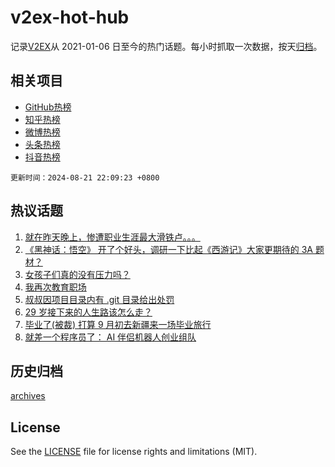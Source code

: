 # v2ex-hot-hub

 记录[V2EX](https://www.v2ex.com/)从 2021-01-06 日至今的热门话题。每小时抓取一次数据，按天[归档](archives)。
 
 ## 相关项目

- [GitHub热榜](https://github.com/lonnyzhang423/github-hot-hub)
- [知乎热榜](https://github.com/lonnyzhang423/zhihu-hot-hub)
- [微博热榜](https://github.com/lonnyzhang423/weibo-hot-hub)
- [头条热榜](https://github.com/lonnyzhang423/toutiao-hot-hub)
- [抖音热榜](https://github.com/lonnyzhang423/douyin-hot-hub)


 `更新时间：2024-08-21 22:09:23 +0800`

## 热议话题

1. [就在昨天晚上，惨遭职业生涯最大滑铁卢。。。](https://www.v2ex.com/t/1066618)
1. [《黑神话：悟空》 开了个好头，调研一下比起《西游记》大家更期待的 3A 题材？](https://www.v2ex.com/t/1066654)
1. [女孩子们真的没有压力吗？](https://www.v2ex.com/t/1066593)
1. [我再次教育职场](https://www.v2ex.com/t/1066767)
1. [叔叔因项目目录内有 .git 目录给出处罚](https://www.v2ex.com/t/1066609)
1. [29 岁接下来的人生路该怎么走？](https://www.v2ex.com/t/1066689)
1. [毕业了(被裁) 打算 9 月初去新疆来一场毕业旅行](https://www.v2ex.com/t/1066687)
1. [就差一个程序员了： AI 伴侣机器人创业组队](https://www.v2ex.com/t/1066610)

## 历史归档

[archives](archives)

## License

See the [LICENSE](LICENSE) file for license rights and limitations (MIT).

